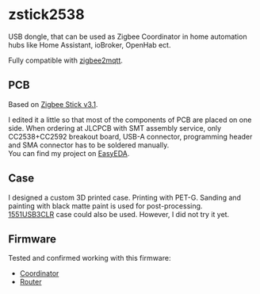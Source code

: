 # zstick2538
USB dongle, that can be used as Zigbee Coordinator in home automation hubs like Home Assistant, ioBroker, OpenHab ect.<p>
Fully compatible with [zigbee2mqtt](https://www.zigbee2mqtt.io/). 

## PCB
Based on [Zigbee Stick v3.1](https://easyeda.com/mercenaruss/zigbee-stick-v3). <p>
I edited it a little so that most of the components of PCB are placed on one side. When ordering at JLCPCB with SMT assembly service, only CC2538+CC2592 breakout board, USB-A connector, programming header and SMA connector has to be soldered manually. <br>
You can find my project on [EasyEDA](https://easyeda.com/mmodestas/mm_zigbee_stick_v3-1_copy).<p>

## Case
I designed a custom 3D printed case. Printing with PET-G. Sanding and painting with black matte paint is used for post-processing.
<br>[1551USB3CLR](https://www.hammfg.com/part/1551USB3CLR) case could also be used. However, I did not try it yet.

## Firmware
Tested and confirmed working with this firmware: <p>
 - [Coordinator](https://github.com/jethome-ru/zigbee-firmware/tree/master/ti/coordinator/cc2538_cc2592) <br>
 - [Router](https://github.com/jethome-ru/zigbee-firmware/tree/master/ti/router/cc2538_cc2592) <br>
